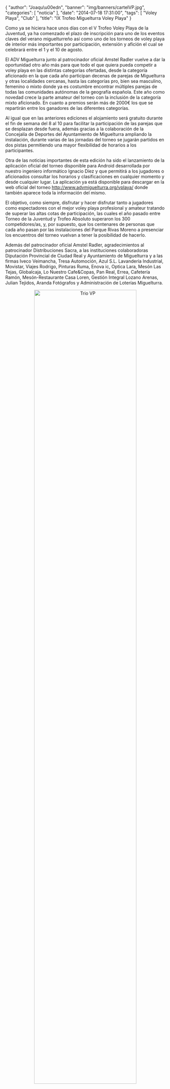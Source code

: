 {
  "author": "Joaqu\u00edn", 
  "banner": "img/banners/cartelVP.jpg", 
  "categories": [
    "noticia"
  ], 
  "date": "2014-07-18 17:31:00", 
  "tags": [
    "Voley Playa", 
    "Club"
  ], 
  "title": "IX Trofeo Miguelturra Voley Playa"
}

Como ya se hiciera hace unos días con el V Trofeo Voley Playa de la Juventud, ya ha comenzado el plazo de inscripción para uno de los eventos claves del verano miguelturreño así como uno de los torneos de voley playa de interior más importantes por participación, extensión y afición el cual se celebrará entre el 1 y el 10 de agosto.

El ADV Miguelturra junto al patrocinador oficial Amstel Radler vuelve a dar la oportunidad otro año más para que todo el que quiera pueda competir a voley playa en las distintas categorías ofertadas, desde la categoría aficionado en la que cada año participan decenas de parejas de Miguelturra y otras localidades cercanas, hasta las categorías pro, bien sea masculino, femenino o mixto donde ya es costumbre encontrar múltiples parejas de todas las comunidades autónomas de la geografía española. Este año como novedad crece la parte amateur del torneo con la inclusión de la categoría mixto aficionado. En cuanto a premios serán más de 2000€ los que se repartirán entre los ganadores de las diferentes categorías.

Al igual que en las anteriores ediciones el alojamiento será gratuito durante el fin de semana del 8 al 10 para facilitar la participación de las parejas que se desplazan desde fuera, además gracias a la colaboración de la Concejalía de Deportes del Ayuntamiento de Miguelturra ampliando la instalación, durante varias de las jornadas del torneo se jugarán partidos en dos pistas permitiendo una mayor flexibilidad de horarios a los participantes.

Otra de las noticias importantes de esta edición ha sido el lanzamiento de la aplicación oficial del torneo disponible para Android desarrollada por nuestro ingeniero informático Ignacio Díez y que permitirá a los jugadores o aficionados consultar los horarios y clasificaciones en cualquier momento y desde cualquier lugar. La aplicación ya está disponible para descargar en la web oficial del torneo http://www.advmiguelturra.org/vplaya/ donde también aparece toda la información del mismo.

El objetivo, como siempre, disfrutar y hacer disfrutar tanto a jugadores como espectadores con el mejor voley playa profesional y amateur tratando de superar las altas cotas de participación, las cuales el año pasado entre Torneo de la Juventud y Trofeo Absoluto superaron los 300 competidores/as, y, por supuesto, que los centenares de personas que cada año pasan por las instalaciones del Parque Rivas Moreno a presenciar los encuentros del torneo vuelvan a tener la posibilidad de hacerlo.

Además del patrocinador oficial Amstel Radler, agradecimientos al patrocinador Distribuciones Sacra, a las instituciones colaboradoras Diputación Provincial de Ciudad Real y Ayuntamiento de Miguelturra y a las firmas Iveco Veimancha, Tresa Automoción, Azul S.L. Lavandería Industrial, Movistar, Viajes Rodrigo, Pinturas Ruma, Enova ic, Optica Lara, Mesón Las Tejas, Globalcaja, Lo Nuestro Cafe&Copas, Pan Real, Errea, Cafetería Ramón, Mesón-Restaurante Casa Loren, Gestión Integral Lozano Arenas, Julian Tejidos, Aranda Fotógrafos y Administración de Loterías Miguelturra.

<center>
<a target="_new" href="http://www.advmiguelturra.org/drupal/sites/default/files/cartelVP.jpg"> 
<img alt="Trio VP" width="80%" align="center" src="http://www.advmiguelturra.org/drupal/sites/default/files/cartelVP.jpg"/> </a> </center>

